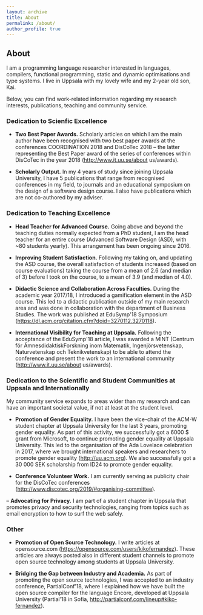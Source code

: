 ```yaml
---
layout: archive
title: About
permalink: /about/
author_profile: true
---
```


## About

I am a programming language researcher interested in languages, compilers, functional
programming, static and dynamic optimisations and type systems. I live in Uppsala
with my lovely wife and my 2-year old son, Kai.

Below, you can find work-related information regarding my research interests,
publications, teaching and community service.

### Dedication to Scienfic Excellence

- **Two Best Paper Awards.** Scholarly articles on which I am the main author have
been recognised with two best paper awards at the conferences COORDINATION 2018
and DisCoTec 2018 – the latter representing the Best Paper award of the series
of conferences within DisCoTec in the year 2018 (http://www.it.uu.se/about
us/awards).

- **Scholarly Output.** In my 4 years of study since joining
Uppsala University, I have 5 publications that range from recognised conferences
in my field, to journals and an educational symposium on the design of a
software design course. I also have publications which are not co-authored by my
adviser.

### Dedication to Teaching Excellence

- **Head Teacher for Advanced Course.** Going above and beyond the teaching duties
normally expected from a PhD student, I am the head teacher for an entire course
(Advanced Software Design (ASD), with ~80 students yearly). This arrangement has
been ongoing since 2016.

- **Improving Student Satisfaction.** Following my taking on, and updating the ASD
course, the overall satisfaction of students increased (based on course
evaluations) taking the course from a mean of 2.6 (and median of 3) before I
took on the course, to a mean of 3.9 (and median of 4.0).

- **Didactic Science and Collaboration Across Faculties.** During the academic year
2017/18, I introduced a gamification element in the ASD course. This led to a
didactic publication outside of my main research area and was done in
collaboration with the department of Business Studies. The work was published at
EduSymp'18 Symposium (https://dl.acm.org/citation.cfm?doid=3270112.3270118).

- **International Visibility for Teaching at Uppsala.** Following the acceptance of
the EduSymp'18 article, I was awarded a MINT (Centrum för ÄmnesdidaktiskForskning inom
Matematik, Ingenjörsvetenskap, Naturvetenskap och Teknikvetenskap) to be able
to attend the conference and present the work to an international community
(http://www.it.uu.se/about us/awards).

### Dedication to the Scientific and Student Communities at Uppsala and Internationally

My community service expands to areas wider than my research and can have an important societal value, if not at
 least at the student level.

- **Promotion of Gender Equality.** I have been the vice-chair of the ACM-W
student chapter at Uppsala University for the last 3 years, promoting gender
equality. As part of this activity, we successfully got a 6000 $ grant from
Microsoft, to continue promoting gender equality at Uppsala University. This led
to the organisation of the Ada Lovelace celebration in 2017, where we brought
international speakers and researchers to promote gender equality
(http://uu.acm.org). We also successfully got a 30 000 SEK scholarship from ID24
to promote gender equality.

- **Conference Volunteer Work.** I am currently serving as publicity chair for
  the DisCoTec conferences (http://www.discotec.org/2019/#organising-committee).

– **Advocating for Privacy.** I am part of a student chapter in Uppsala that
promotes privacy and security technologies, ranging from topics such as email
encryption to how to surf the web safely.

### Other

- **Promotion of Open Source Technology.** I write articles at opensource.com
  (https://opensource.com/users/kikofernandez). These articles are always posted
  also in different student channels to promote open source technology among
  students at Uppsala University.

- **Bridging the Gap between Industry and Academia.** As part of promoting the
open source technologies, I was accepted to an industry conference,
PartialConf’18, where I explained how we have built the open source compiler for
the language Encore, developed at Uppsala University (Partial’18 in Sofia,
http://partialconf.com/lineup#kiko-fernandez).
